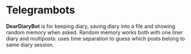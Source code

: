 # Telegrambots

**DearDiaryBot** is for keeping diary, saving diary into a file and showing random memory when asked. Random memory works both with one liner diary and multiposts: uses time separation to guess which posts belong to same diary session.
